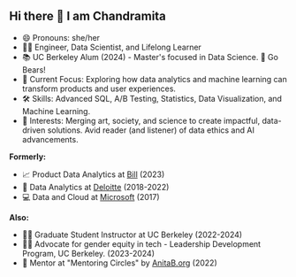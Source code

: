 ## Hi there 👋 I am Chandramita

- 😄 Pronouns: she/her
- 👩‍💻 Engineer, Data Scientist, and Lifelong Learner
- 📚 UC Berkeley Alum (2024) - Master's focused in Data Science. 🐻 Go Bears! 
- 🤖 Current Focus: Exploring how data analytics and machine learning can transform products and user experiences.
- 🛠️ Skills: Advanced SQL, A/B Testing, Statistics, Data Visualization, and Machine Learning.
- 🎨 Interests: Merging art, society, and science to create impactful, data-driven solutions. Avid reader (and listener) of data ethics and AI advancements.

<b>Formerly:</b> 
- 📈 Product Data Analytics at [Bill](https://www.bill.com/about-us) (2023)
- 💼 Data Analytics at [Deloitte](https://www2.deloitte.com/us/en.html) (2018-2022)
- 💻 Data and Cloud at [Microsoft](https://www.microsoft.com/en-us/) (2017)

<b>Also:</b>
- 👩‍🏫 Graduate Student Instructor at UC Berkeley (2022-2024)
- 🏳️‍🌈 Advocate for gender equity in tech - Leadership Development Program, UC Berkeley. (2023-2024)
- 🎯 Mentor at "Mentoring Circles" by [AnitaB.org](https://membership.anitab.org/page/Mentorship) (2022)
<!--
**chandramitadutta/chandramitadutta** is a ✨ _special_ ✨ repository because its `README.md` (this file) appears on your GitHub profile.

Here are some ideas to get you started:

- 🔭 I’m currently working on ...
- 🌱 I’m currently learning ...
- 👯 I’m looking to collaborate on ...
- 🤔 I’m looking for help with ...
- 💬 Ask me about ...
- 📫 How to reach me: ...
- 😄 Pronouns: she/her
- ⚡ Fun fact: ...
-->
